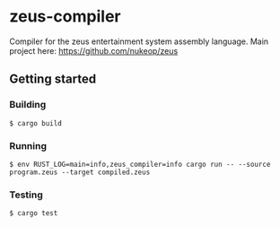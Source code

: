 # zeus-compiler
Compiler for the zeus entertainment system assembly language.
Main project here: https://github.com/nukeop/zeus

## Getting started

### Building

```shell
$ cargo build
```

### Running

```shell
$ env RUST_LOG=main=info,zeus_compiler=info cargo run -- --source program.zeus --target compiled.zeus
```

### Testing

```shell
$ cargo test
```
